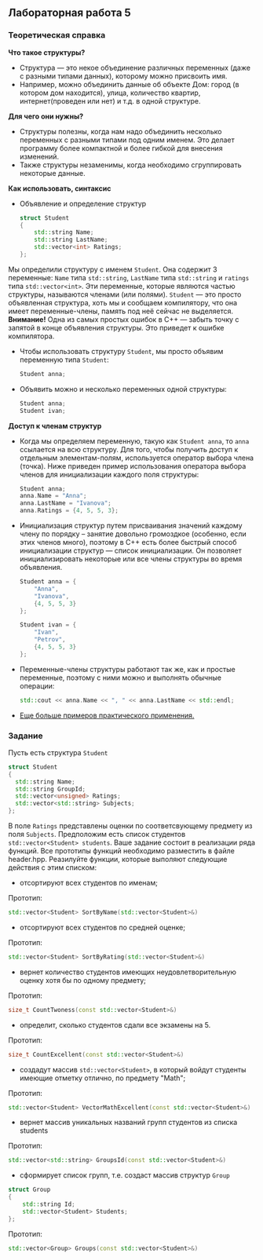 ## Лабораторная работа 5

### Теоретическая справка
**Что такое структуры?**
* Структура — это некое объединение различных переменных (даже с разными типами данных), которому можно присвоить имя.
* Например, можно объединить данные об  объекте Дом: город (в котором дом находится), улица, количество квартир, интернет(проведен или нет) и т.д. в одной структуре.

**Для чего они нужны?**
* Структуры полезны, когда нам надо объединить несколько переменных с разными типами под одним именем. Это делает программу более компактной и более гибкой для внесения изменений.
* Также структуры незаменимы, когда необходимо сгруппировать некоторые данные.

**Как использовать, синтаксис**
* Объявление и определение структур
    ```cpp
    struct Student
    {
        std::string Name;
        std::string LastName;
        std::vector<int> Ratings;
    };
    ```
Мы определили структуру с именем `Student`. Она содержит 3 переменные: `Name` типа `std::string`, `LastName` типа `std::string` и `ratings` типа `std::vector<int>`. Эти переменные, которые являются частью структуры, называются членами (или полями). `Student` — это просто объявленная структура, хоть мы и сообщаем компилятору, что она имеет переменные-члены, память под неё сейчас не выделяется.
**Внимание!** Одна из самых простых ошибок в C++ — забыть точку с запятой в конце объявления структуры. Это приведет к ошибке компилятора.
* Чтобы использовать структуру `Student`, мы просто объявим переменную типа `Student`:
    ```cpp
    Student anna;
    ```
* Объявить можно и несколько переменных одной структуры:
    ```cpp
    Student anna;
    Student ivan;
    ```
**Доступ к членам структур**

* Когда мы определяем переменную, такую как `Student anna`, то `anna` ссылается на всю структуру. Для того, чтобы получить доступ к отдельным элементам-полям, используется оператор выбора члена (точка). Ниже приведен пример использования оператора выбора членов для инициализации каждого поля структуры:
    ```cpp
    Student anna;
    anna.Name = "Anna";
    anna.LastName = "Ivanova";
    anna.Ratings = {4, 5, 5, 3};
    ```
* Инициализация структур путем присваивания значений каждому члену по порядку – занятие довольно громоздкое (особенно, если этих членов много), поэтому в C++ есть более быстрый способ инициализации структур — список инициализации. Он позволяет инициализировать некоторые или все члены структуры во время объявления.
    ```cpp
    Student anna = {
        "Anna",
        "Ivanova",
        {4, 5, 5, 3}
    };

    Student ivan = {
        "Ivan",
        "Petrov",
        {4, 5, 5, 3}
    };
    ```
* Переменные-члены структуры работают так же, как и простые переменные, поэтому с ними можно и выполнять обычные операции:
    ```cpp
    std::cout << anna.Name << ", " << anna.LastName << std::endl;
    ```
* [Еще больше примеров практического применения.](https://github.com/bmstu-iu8-cpp/cpp-beginner-2017/tree/master/lab5)

### Задание
Пусть есть структура `Student`
```cpp
struct Student
{
  std::string Name;
  std::string GroupId;
  std::vector<unsigned> Ratings;
  std::vector<std::string> Subjects;
};
```
В поле `Ratings` представлены оценки по соответсвующему предмету из поля `Subjects`.
Предположим есть список студентов `std::vector<Student> students`.
Ваше задание состоит в реализации ряда функций. Все прототипы функций необходимо разместить
в файле header.hpp.
Реазилуйте функции, которые выполяют следующие действия с этим списком:
* отсортируют всех студентов по именам;

Прототип:
```cpp
std::vector<Student> SortByName(std::vector<Student>&)
```
* отсортируют всех студентов по средней оценке;

Прототип:
```cpp
std::vector<Student> SortByRating(std::vector<Student>&)
```
* вернет количество студентов имеющих неудовлетворительную оценку хотя бы по одному предмету;

Прототип:
```cpp
size_t CountTwoness(const std::vector<Student>&)
```
* определит, сколько студентов сдали все экзамены на 5.

Прототип:
```cpp
size_t CountExcellent(const std::vector<Student>&)
```
* создадут массив `std::vector<Student>`, в который войдут студенты имеющие отметку отлично, по предмету "Math";

Прототип:
```cpp
std::vector<Student> VectorMathExcellent(const std::vector<Student>&)
```
* вернет массив уникальных названий групп студентов из списка students

Прототип:
```cpp
std::vector<std::string> GroupsId(const std::vector<Student>&)
```
* сформирует список групп, т.е. создаст массив структур `Group`
```cpp
struct Group
{
    std::string Id;
    std::vector<Student> Students;
};
```

Прототип:
```cpp
std::vector<Group> Groups(const std::vector<Student>&)
```

